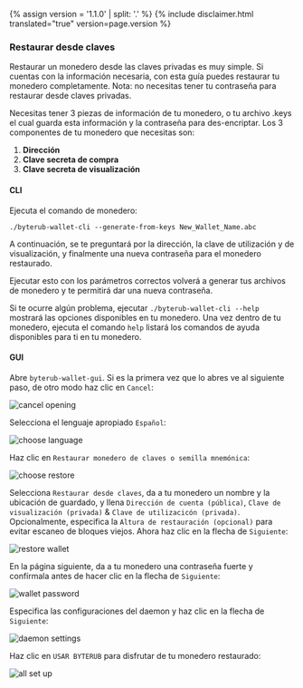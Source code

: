 {% assign version = '1.1.0' | split: '.' %}
{% include disclaimer.html translated="true" version=page.version %}
### Restaurar desde claves

Restaurar un monedero desde las claves privadas es muy simple. Si cuentas con la información necesaria, con esta guía puedes restaurar tu monedero completamente. Nota: no necesitas tener tu contraseña para restaurar desde claves privadas.

Necesitas tener 3 piezas de información de tu monedero, o tu archivo .keys el cual guarda esta información y la contraseña para des-encriptar. Los 3 componentes de tu monedero que necesitas son:

1. **Dirección**
2. **Clave secreta de compra**
3. **Clave secreta de visualización**


#### CLI

Ejecuta el comando de monedero:

`./byterub-wallet-cli --generate-from-keys New_Wallet_Name.abc`

A continuación, se te preguntará por la dirección, la clave de utilización y de visualización, y finalmente una nueva contraseña para el monedero restaurado.

Ejecutar esto con los parámetros correctos volverá a generar tus archivos de monedero y te permitirá dar una nueva contraseña.

Si te ocurre algún problema, ejecutar `./byterub-wallet-cli --help` mostrará las opciones disponibles en tu monedero. Una vez dentro de tu monedero, ejecuta el comando `help` listará los comandos de ayuda disponibles para ti en tu monedero.

#### GUI

Abre `byterub-wallet-gui`. Si es la primera vez que lo abres ve al siguiente paso, de otro modo haz clic en `Cancel`:

![cancel opening](png/restore_from_keys/cancel-opening.png)

Selecciona el lenguaje apropiado `Español`:

![choose language](png/restore_from_keys/choose-language.png)

Haz clic en `Restaurar monedero de claves o semilla mnemónica`:

![choose restore](png/restore_from_keys/choose-restore.png)

Selecciona `Restaurar desde claves`, da a tu monedero un nombre y la ubicación de guardado, y llena  `Dirección de cuenta (pública)`, `Clave de visualización (privada)` & `Clave de utilizacicón (privada)`. Opcionalmente, especifica la `Altura de restauración (opcional)` para evitar escaneo de bloques viejos. Ahora haz clic en la flecha de `Siguiente`:

![restore wallet](png/restore_from_keys/restore-wallet.png)

En la página siguiente, da a tu monedero una contraseña fuerte y confírmala antes de hacer clic en la flecha de `Siguiente`:

![wallet password](png/restore_from_keys/wallet-password.png)

Especifica las configuraciones del daemon y haz clic en la flecha de `Siguiente`:

![daemon settings](png/restore_from_keys/daemon-settings.png)

Haz clic en `USAR BYTERUB` para disfrutar de tu monedero restaurado:

![all set up](png/restore_from_keys/all-set-up.png)
